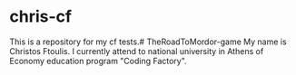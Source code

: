 # chris-cf
This is a repository for my cf tests.# TheRoadToMordor-game
My name is Christos Ftoulis.
I currently attend to national university in Athens of Economy education program "Coding Factory".
